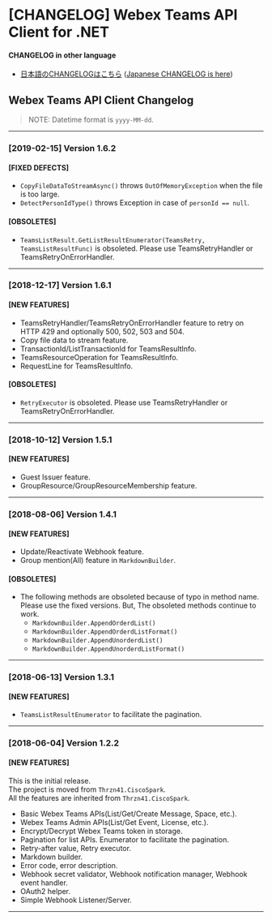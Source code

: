 # [CHANGELOG] Webex Teams API Client for .NET

#### CHANGELOG in other language
* [日本語のCHANGELOGはこちら](https://github.com/thrzn41/WebexTeamsAPIClient/blob/master/CHANGELOG.ja-JP.md) ([Japanese CHANGELOG is here](https://github.com/thrzn41/WebexTeamsAPIClient/blob/master/CHANGELOG.ja-JP.md))


## Webex Teams API Client Changelog

> NOTE: Datetime format is `yyyy-MM-dd`.

---
### [2019-02-15] Version 1.6.2

#### [FIXED DEFECTS]
* `CopyFileDataToStreamAsync()` throws `OutOfMemoryException` when the file is too large.
* `DetectPersonIdType()` throws Exception in case of `personId == null`.

#### [OBSOLETES]
* `TeamsListResult.GetListResultEnumerator(TeamsRetry, TeamsListResultFunc)` is obsoleted. Please use TeamsRetryHandler or TeamsRetryOnErrorHandler.

---
### [2018-12-17] Version 1.6.1

#### [NEW FEATURES]

* TeamsRetryHandler/TeamsRetryOnErrorHandler feature to retry on HTTP 429 and optionally 500, 502, 503 and 504.
* Copy file data to stream feature.
* TransactionId/ListTransactionId for TeamsResultInfo.
* TeamsResourceOperation for TeamsResultInfo.
* RequestLine for TeamsResultInfo.

#### [OBSOLETES]
* `RetryExecutor` is obsoleted. Please use TeamsRetryHandler or TeamsRetryOnErrorHandler.

---
### [2018-10-12] Version 1.5.1

#### [NEW FEATURES]

* Guest Issuer feature.
* GroupResource/GroupResourceMembership feature.

---
### [2018-08-06] Version 1.4.1

#### [NEW FEATURES]

* Update/Reactivate Webhook feature.
* Group mention(All) feature in `MarkdownBuilder`.

#### [OBSOLETES]

* The following methods are obsoleted because of typo in method name.  
Please use the fixed versions. But, The obsoleted methods continue to work.
  * `MarkdownBuilder.AppendOrderdList()`
  * `MarkdownBuilder.AppendOrderdListFormat()`
  * `MarkdownBuilder.AppendUnorderdList()`
  * `MarkdownBuilder.AppendUnorderdListFormat()`

---
### [2018-06-13] Version 1.3.1

#### [NEW FEATURES]

* `TeamsListResultEnumerator` to facilitate the pagination.

---
### [2018-06-04] Version 1.2.2

#### [NEW FEATURES]
This is the initial release.  
The project is moved from `Thrzn41.CiscoSpark`.  
All the features are inherited from `Thrzn41.CiscoSpark`.

* Basic Webex Teams APIs(List/Get/Create Message, Space, etc.).
* Webex Teams Admin APIs(List/Get Event, License, etc.).
* Encrypt/Decrypt Webex Teams token in storage.
* Pagination for list APIs. Enumerator to facilitate the pagination.
* Retry-after value, Retry executor.
* Markdown builder.
* Error code, error description.
* Webhook secret validator, Webhook notification manager, Webhook event handler.
* OAuth2 helper.
* Simple Webhook Listener/Server.

---
